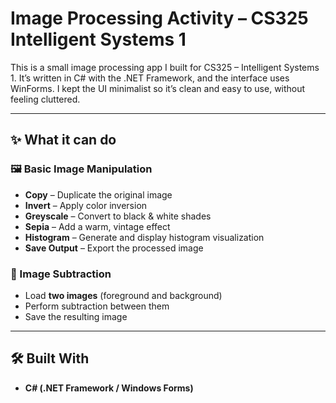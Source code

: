 
# Image Processing Activity – CS325 Intelligent Systems 1

This is a small image processing app I built for CS325 – Intelligent Systems 1.
It’s written in C# with the .NET Framework, and the interface uses WinForms. I kept the UI minimalist so it’s clean and easy to use, without feeling cluttered.

---

## ✨ What it can do

### 🖼️ Basic Image Manipulation

* **Copy** – Duplicate the original image
* **Invert** – Apply color inversion
* **Greyscale** – Convert to black & white shades
* **Sepia** – Add a warm, vintage effect
* **Histogram** – Generate and display histogram visualization
* **Save Output** – Export the processed image

### 🔄 Image Subtraction

* Load **two images** (foreground and background)
* Perform subtraction between them
* Save the resulting image

---

## 🛠️ Built With

* **C# (.NET Framework / Windows Forms)** 

